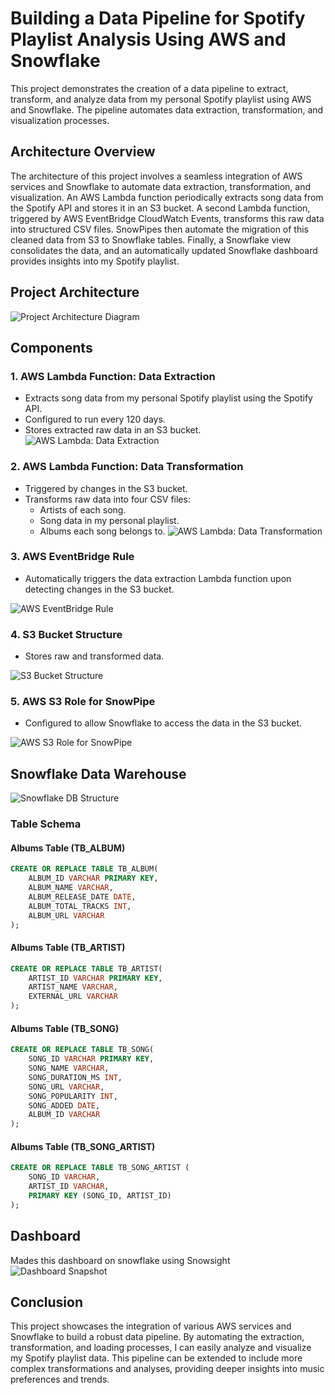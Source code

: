 # Building a Data Pipeline for Spotify Playlist Analysis Using AWS and Snowflake

This project demonstrates the creation of a data pipeline to extract, transform, and analyze data from my personal Spotify playlist using AWS and Snowflake. The pipeline automates data extraction, transformation, and visualization processes.

## Architecture Overview

The architecture of this project involves a seamless integration of AWS services and Snowflake to automate data extraction, transformation, and visualization. An AWS Lambda function periodically extracts song data from the Spotify API and stores it in an S3 bucket. A second Lambda function, triggered by AWS EventBridge CloudWatch Events, transforms this raw data into structured CSV files. SnowPipes then automate the migration of this cleaned data from S3 to Snowflake tables. Finally, a Snowflake view consolidates the data, and an automatically updated Snowflake dashboard provides insights into my Spotify playlist.

## Project Architecture

![Project Architecture Diagram](src/arc_diag.png)

## Components

### 1. AWS Lambda Function: Data Extraction

- Extracts song data from my personal Spotify playlist using the Spotify API.
- Configured to run every 120 days.
- Stores extracted raw data in an S3 bucket.
![AWS Lambda: Data Extraction](src/Lambda%201.png)

### 2. AWS Lambda Function: Data Transformation

- Triggered by changes in the S3 bucket.
- Transforms raw data into four CSV files:
  - Artists of each song.
  - Song data in my personal playlist.
  - Albums each song belongs to.
![AWS Lambda: Data Transformation](src/Lambda%201.png)

### 3. AWS EventBridge Rule

- Automatically triggers the data extraction Lambda function upon detecting changes in the S3 bucket.

![AWS EventBridge Rule](src/event_bridge_rules_updated.png)

### 4. S3 Bucket Structure

- Stores raw and transformed data.

![S3 Bucket Structure](src/S3.png)

### 5. AWS S3 Role for SnowPipe

- Configured to allow Snowflake to access the data in the S3 bucket.

![AWS S3 Role for SnowPipe](src/aws%20s3%20role%20snowpipe.png)

## Snowflake Data Warehouse
![Snowflake DB Structure](src/Snowflake%20Structure.png)
### Table Schema

#### Albums Table (TB_ALBUM)
```sql
CREATE OR REPLACE TABLE TB_ALBUM(
    ALBUM_ID VARCHAR PRIMARY KEY,
    ALBUM_NAME VARCHAR,
    ALBUM_RELEASE_DATE DATE,
    ALBUM_TOTAL_TRACKS INT,
    ALBUM_URL VARCHAR
);
```

#### Albums Table (TB_ARTIST)
```sql
CREATE OR REPLACE TABLE TB_ARTIST(
    ARTIST_ID VARCHAR PRIMARY KEY,
    ARTIST_NAME VARCHAR,
    EXTERNAL_URL VARCHAR
);
```

#### Albums Table (TB_SONG)
```sql
CREATE OR REPLACE TABLE TB_SONG(
    SONG_ID VARCHAR PRIMARY KEY,
    SONG_NAME VARCHAR,
    SONG_DURATION_MS INT,
    SONG_URL VARCHAR,
    SONG_POPULARITY INT,
    SONG_ADDED DATE,
    ALBUM_ID VARCHAR
);
```
#### Albums Table (TB_SONG_ARTIST)
```sql
CREATE OR REPLACE TABLE TB_SONG_ARTIST (
    SONG_ID VARCHAR,
    ARTIST_ID VARCHAR,
    PRIMARY KEY (SONG_ID, ARTIST_ID)
);
```

## Dashboard 
Mades this dashboard on snowflake using Snowsight
![Dashboard Snapshot](src/dash.png)

## Conclusion

This project showcases the integration of various AWS services and Snowflake to build a robust data pipeline. By automating the extraction, transformation, and loading processes, I can easily analyze and visualize my Spotify playlist data. This pipeline can be extended to include more complex transformations and analyses, providing deeper insights into music preferences and trends.
